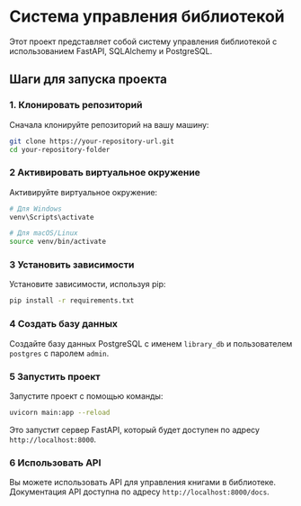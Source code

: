# Система управления библиотекой

Этот проект представляет собой систему управления библиотекой с использованием FastAPI, SQLAlchemy и PostgreSQL.

## Шаги для запуска проекта

### 1. Клонировать репозиторий

Сначала клонируйте репозиторий на вашу машину:

```bash
git clone https://your-repository-url.git
cd your-repository-folder
```

### 2 Активировать виртуальное окружение

Активируйте виртуальное окружение:

```bash
# Для Windows
venv\Scripts\activate

# Для macOS/Linux
source venv/bin/activate
```

### 3 Установить зависимости

Установите зависимости, используя pip:

```bash
pip install -r requirements.txt
```

### 4 Создать базу данных

Создайте базу данных PostgreSQL с именем `library_db` и пользователем `postgres` с паролем `admin`.

### 5 Запустить проект

Запустите проект с помощью команды:

```bash
uvicorn main:app --reload
```

Это запустит сервер FastAPI, который будет доступен по адресу `http://localhost:8000`.

### 6 Использовать API

Вы можете использовать API для управления книгами в библиотеке. Документация API доступна по адресу `http://localhost:8000/docs`.


